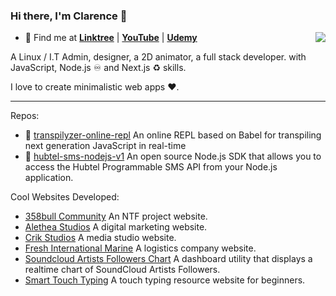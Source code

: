 ### Hi there, I'm Clarence 👋

<img align="right" src="https://github-readme-stats.vercel.app/api?username=clarnx&title_color=1fff0f&text_color=fff&icon_color=1fff0f&bg_color=000&hide_title=true&show_icons=true" />

- 🍭 Find me at [**Linktree**](https://linktr.ee/devdigest) | [**YouTube**](https://www.youtube.com/channel/UCrJuJ4Z9J-FuzYf4TyMOg7w) | [**Udemy**](https://www.udemy.com/user/devdigest/)

A Linux / I.T Admin, designer, a 2D animator, a full stack developer. with JavaScript, Node.js ♾ and Next.js ♻️ skills.

I love to create minimalistic web apps ❤️.

---

Repos:

- 💽 [transpilyzer-online-repl](https://github.com/clarnx/transpilyzer-online-repl) An online REPL based on Babel for transpiling next generation JavaScript in real-time
- 🔋 [hubtel-sms-nodejs-v1](https://github.com/clarnx/hubtel-sms-nodejs-v1) An open source Node.js SDK that allows you to access the Hubtel Programmable SMS API from your Node.js application.

Cool Websites Developed:

- [358bull Community](https://358bullcommunity.netlify.app/) An NTF project website.
- [Alethea Studios](https://www.aletheastudios.com/) A digital marketing website.
- [Crik Studios](https://crikstudios.com/) A media studio website.
- [Fresh International Marine](https://www.freshinternationalmarine.com/) A logistics company website.
- [Soundcloud Artists Followers Chart](https://chart.orientanalytics.com/) A dashboard utility that displays a realtime chart of SoundCloud Artists Followers.
- [Smart Touch Typing](https://www.smarttouchtyping.com/) A touch typing resource website for beginners.
